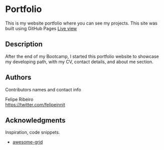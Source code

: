 # Portfolio

This is my website portfolio where you can see my projects.
This site was built using GitHub Pages [Live view](https://felipeinnit.github.io/Portfolio/)

## Description

After the end of my Bootcamp, I started this portfolio website to showcase my developing path, with my CV, contact details, and about me section.

## Authors

Contributors names and contact info

 Felipe Ribeiro  
 https://twitter.com/felipeinnit


## Acknowledgments

Inspiration, code snippets.
* [awesome-grid](https://codepen.io/tutsplus/pen/YGQKAy)

